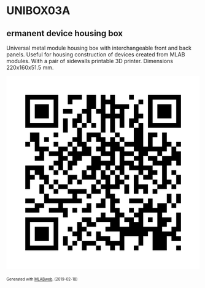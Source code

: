 <!--- PrjInfo ---> <!--- Please remove this line after manually editing --->
<!--- 00a56be08b96043df9e37d6aff7b6990 --->
<!--- Created:2019-02-18 14:53:15.430617: ---> 
<!--- Author:: ---> 
<!--- AuthorEmail:: ---> 
<!--- Tags:: ---> 
<!--- Ust:: ---> 
<!--- Label --->
<!--- ELabel ---> 
<!--- Name:UNIBOX03A: --->
# UNIBOX03A
<!--- LongName --->
## ermanent device housing box
<!--- ELongName ---> 

<!--- Lead --->
Universal metal module housing box with interchangeable front and back panels. Useful for housing construction of devices created from MLAB modules. With a pair of sidewalls printable 3D printer. Dimensions 220x160x51.5 mm.
<!--- ELead ---> 

![UNIBOX03A](doc/img/UNIBOX03A_QRcode.png) 


<!--- Description --->
<!--- EDescription --->
<!--- Content --->
<!--- EContent --->
<sub><sup> Generated with [MLABweb](https://github.com/MLAB-project/MLABweb). (2019-02-18)</sup></sub>